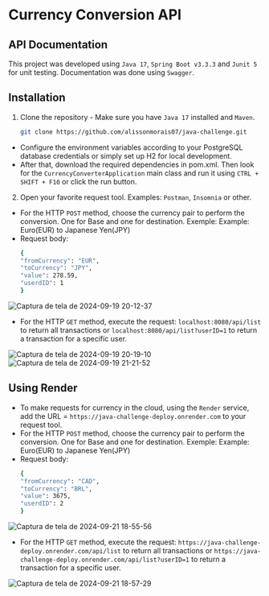 # Currency Conversion API
## API Documentation
This project was developed using `Java 17`, `Spring Boot v3.3.3` and `Junit 5` for unit testing. Documentation was done using `Swagger`.
## Installation
1. Clone the repository - Make sure you have `Java 17` installed and `Maven`.
   ```bash
   git clone https://github.com/alissonmorais07/java-challenge.git
- Configure the environment variables according to your PostgreSQL database credentials or simply set up H2 for local development.
- After that, download the required dependencies in pom.xml. Then look for the `CurrencyConverterApplication` main class and run it using `CTRL + SHIFT + F10` or click the run button.

2. Open your favorite request tool. Examples: `Postman`, `Insomnia` or other.
- For the HTTP `POST` method, choose the currency pair to perform the conversion. One for Base and one for destination.
  Exemple: Example: Euro(EUR) to Japanese Yen(JPY)
- Request body:
  ```bash
  {
  "fromCurrency": "EUR",
  "toCurrency": "JPY",
  "value": 278.59,
  "userdID": 1
  }
![Captura de tela de 2024-09-19 20-12-37](https://github.com/user-attachments/assets/8639c40a-3568-4ca7-854e-125286414150)
- For the HTTP `GET` method, execute the request: `localhost:8080/api/list` to return all transactions or `localhost:8080/api/list?userID=1` to return a transaction for a specific user.

![Captura de tela de 2024-09-19 20-19-10](https://github.com/user-attachments/assets/873e2978-f91e-4813-8d02-7327dff24ae2)
![Captura de tela de 2024-09-19 21-21-52](https://github.com/user-attachments/assets/b9e16035-3eb4-4e55-8ad0-68ccda1f8fbc)

## Using Render
- To make requests for currency in the cloud, using the `Render` service, add the URL = `https://java-challenge-deploy.onrender.com` to your request tool.
- For the HTTP `POST` method, choose the currency pair to perform the conversion. One for Base and one for destination.
  Exemple: Example: Euro(EUR) to Japanese Yen(JPY)
- Request body:
  ```bash
  {
  "fromCurrency": "CAD",
  "toCurrency": "BRL",
  "value": 3675,
  "userdID": 2
  }
![Captura de tela de 2024-09-21 18-55-56](https://github.com/user-attachments/assets/dc3642bb-2afe-4e59-83a2-3609d4eeb6c6)
- For the HTTP `GET` method, execute the request: `https://java-challenge-deploy.onrender.com/api/list` to return all transactions or `https://java-challenge-deploy.onrender.com/api/list?userID=1` to return a transaction for a specific user.

![Captura de tela de 2024-09-21 18-57-29](https://github.com/user-attachments/assets/6e1bb37b-f952-4446-a820-ebcf2a9adc05)



